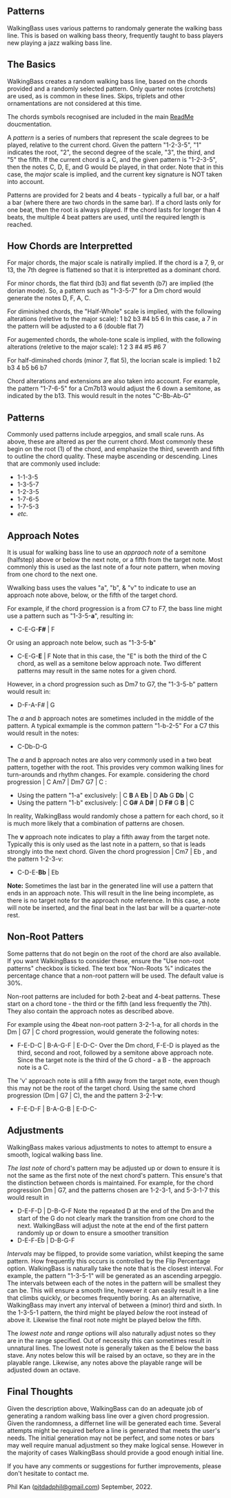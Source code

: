 ## Patterns

WalkingBass uses various patterns to randomaly generate the walking bass line. This is based on walking bass theory, frequently taught to bass players new playing a jazz walking bass line. 

The Basics
----------
WalkingBass creates a random walking bass line, based on the chords provided and a randomly selected pattern. Only quarter notes (crotchets) are used, as is common in these lines. Skips, triplets and other ornamentations are not considered at this time. 

The chords symbols recognised are included in the main [ReadMe](https://github.com/philxan/WalkingBass/blob/main/README.md) doucmentation. 

A _pattern_ is a series of numbers that represent the scale degrees to be played, relative to the current chord. Given the pattern "1-2-3-5", "1" indicates the root, "2", the second degree of the scale, "3", the third, and "5" the fifth. If the current chord is a C, and the given pattern is "1-2-3-5", then the notes C, D, E, and G would be played, in that order.  Note that in this case, the _major_ scale is implied, and the current key signature is NOT taken into account. 

Patterns are provided for 2 beats and 4 beats - typically a full bar, or a half a bar (where there are two chords in the same bar). If a chord lasts only for one beat, then the root is always played. If the chord lasts for longer than 4 beats, the multiple 4 beat patters are used, until the required length is reached. 

How Chords are Interpretted
---------------------------
For major chords, the major scale is natirally implied. If the chord is a 7, 9, or 13, the 7th degree is flattened so that it is interpretted as a dominant chord. 

For minor chords, the flat third (b3) and flat seventh (b7) are implied (the dorian mode). So, a pattern such as "1-3-5-7" for a Dm chord would generate the notes D, F, A, C.

For diminished chords, the "Half-Whole" scale is implied, with the following alterations (reletive to the major scale): 1 b2 b3 #4 b5 6
In this case, a 7 in the pattern will be adjusted to a 6 (double flat 7)

For augemented chords, the whole-tone scale is implied, with the following alterations (reletive to the major scale): 1 2 3 #4 #5 #6 7

For half-diminshed chords (minor 7, flat 5), the locrian scale is implied: 1 b2 b3 4 b5 b6 b7

Chord alterations and extensions are also taken into account. For example, the pattern "1-7-6-5" for a Cm7b13 would adjust the 6 down a semitone, as indicated by the b13.  This would result in the notes "C-Bb-Ab-G"

Patterns
--------
Commonly used patterns include arpeggios, and small scale runs. As above, these are altered as per the current chord. Most commonly these begin on the root (1) of the chord, and emphasize the third, seventh and fifth to outline the chord quality. These maybe ascending or descending. Lines that are commonly used include:
* 1-1-3-5
* 1-3-5-7
* 1-2-3-5
* 1-7-6-5
* 1-7-5-3
* _etc._

Approach Notes
--------
It is usual for walking bass line to use an _appraoch note_ of a semitone (halfstep) above or below the next note, or a fifth from the target note. Most commonly this is used as the last note of a four note pattern, when moving from one chord to the next one.  

Wwalking bass uses the values "a", "b", & "v" to indicate to use an approach note above, below, or the fifth of the target chord. 

For example, if the chord progression is a from C7 to F7, the bass line might use a pattern such as "1-3-5-**a**", resulting in:
* C-E-G-**F#** | F 

Or using an approach note below, such as "1-3-5-**b**"
* C-E-G-**E** | F 
Note that in this case, the "E" is both the third of the C chord, as well as a semitone below approach note. Two different patterns may result in the same notes for a given chord. 

However, in a chord progression such as Dm7 to G7, the "1-3-5-b" pattern would result in:
* D-F-A-F# | G 

The _a_ and _b_ approach notes are sometimes included in the middle of the pattern. A typical exmample is the common pattern "1-b-2-5" For a C7 this would result in the notes: 
* C-Db-D-G

The _a_ and _b_ approach notes are also very commonly used in a two beat pattern, together with the root. This provides very common walking lines for turn-arounds and rhythm changes. For example. considering the chord progression | C  Am7 | Dm7  G7 | C  :
* Using the pattern "1-a" exclusively: | C **B**  A **Eb** | D **Ab** G **Db** | C
* Using the pattern "1-b" exclusively: | C **G#** A **D#** | D **F#** G **B**  | C

In reality, WalkingBass would randomly chose a pattern for each chord, so it is much more likely that a combination of patterns are chosen. 

The **v** approach note indicates to play a fifth away from the target note. Typically this is only used as the last note in a pattern, so that is leads strongly into the next chord. Given the chord progression | Cm7 | Eb , and the pattern 1-2-3-v:
* C-D-E-**Bb** | Eb

**Note:** Sometimes the last bar in the generated line will use a pattern that ends in an approach note. This will result in the line being incomplete, as there is no target note for the approach note reference. In this case, a note will note be inserted, and the final beat in the last bar will be a quarter-note rest. 

Non-Root Patters
-----
Some patterns that do not begin on the root of the chord are also available. If you want WalkingBass to consider these, ensure the "Use non-root patterns" checkbox is ticked. The text box "Non-Roots %" indicates the percentage chance that a non-root pattern will be used. The default value is 30%. 

Non-root patterns are included for both 2-beat and 4-beat patterns. These start on a chord tone - the third or the fifth (and less frequently the 7th). They also contain the approach notes as described above.

For example using the 4beat non-root pattern 3-2-1-a, for all chords in the  Dm | G7 | C  chord progression, would generate the following notes:
* F-E-D-C | B-A-G-F | E-D-C-
Over the Dm chord, F-E-D is played as the third, second and root, followed by a semitone above approach note. Since the target note is the third of the G chord - a B - the approach note is a C. 

The 'v' approach note is still a fifth away from the target note, even though this may not be the root of the target chord. Using the same chord progression (Dm | G7 | C), the and the pattern 3-2-1-**v**:
* F-E-D-F | B-A-G-B | E-D-C-

Adjustments
-----
WalkingBass makes various adjustments to notes to attempt to ensure a smooth, logical walking bass line. 

_The last note_ of chord's pattern may be adjusted up or down to ensure it is not the same as the first note of the next chord's pattern. This ensure's that the distinction between chords is maintained. For example, for the chord progression Dm | G7, and the patterns chosen are 1-2-3-1, and 5-3-1-7 this would result in
* D-E-F-D | D-B-G-F
Note the repeated D at the end of the Dm and the start of the G do not clearly mark the transition from one chord to the next. WalkingBass will adjust the note at the end of the first pattern randomly up or down to ensure a smoother transition
* D-E-F-Eb | D-B-G-F

_Intervals_ may be flipped, to provide some variation, whilst keeping the same pattern. How frequently this occurs is controlled by the Flip Percentage option. WalkingBass is naturally take the note that is the closest interval. For example, the pattern "1-3-5-1" will be generated as an ascending arpeggio. The intervals between each of the notes in the pattern will be smallest they can be. This will ensure a smooth line, however it can easily result in a line that climbs quickly, or becomes frequently boring. As an alternative, WalkingBass may invert any interval of between a (minor) third and sixth.  In the 1-3-5-1 pattern, the third might be played _below_ the root instead of above it. Likewise the final root note might be played below the fifth. 

The _lowest note_ and _range_ options will also naturally adjust notes so they are in the range specified. Out of necessity this can sometimes result in unnatural lines. The lowest note is generally taken as the E below the bass stave. Any notes below this will be raised by an octave, so they are in the playable range. Likewise, any notes above the playable range will be adjusted down an octave. 

Final Thoughts
-----
Given the description above, WalkingBass can do an adequate job of generating a random walking bass line over a given chord progression. Given the randomness, a differnet line will be generated each time. Several attempts might be required before a line is generated that meets the user's needs.  The initial generation may not be perfect, and some notes or bars may well require manual adjustment so they make logical sense. However in the majority of cases WalkingBass should provide a good enough initial line. 

If you have any comments or suggestions for further improvements, please don't hesitate to contact me. 

Phil Kan (pitdadphil@gmail.com)
September, 2022.
